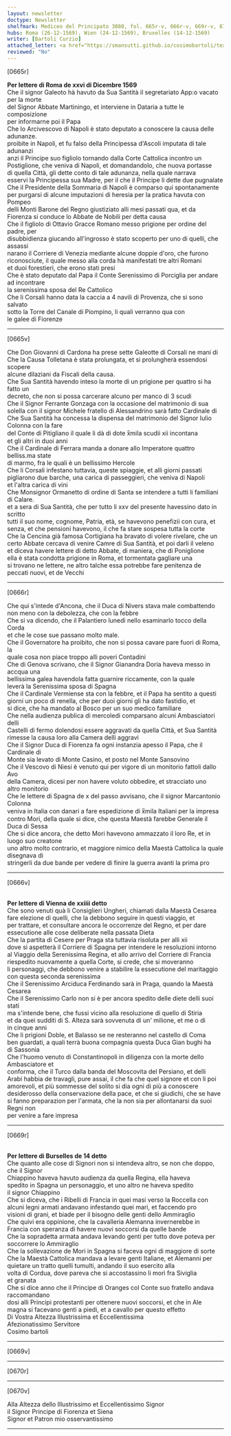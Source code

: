 ```yaml
---
layout: newsletter
doctype: Newsletter
shelfmark: Mediceo del Principato 3080, fol. 665r-v, 666r-v, 669r-v, 670r-v
hubs: Roma (26-12-1569), Wien (24-12-1569), Bruxelles (14-12-1569)
writer: [Bartoli Curzio]
attached_letter: <a href="https://smansutti.github.io/cosimobartoli/texts/2979_118/">2979_118</a>
reviewed: "No"
---
```


[0665r]  
  
  
<strong>Per lettere di Roma de xxvi di Dicembre 1569</strong>  
Che il signor Galeoto hà havuto da Sua Santità il segretariato App:o vacato per la morte  
del Signor Abbate Martiningo, et interviene in Dataria a tutte le composizione  
per informarne poi il Papa  
Che lo Arcivescovo di Napoli è stato deputato a conoscere la causa delle adunanze.  
proibite in Napoli, et fu falso della Principessa d'Ascoli imputata di tale adunanzi  
anzi il Principe suo figliolo tornando dalla Corte Cattolica incontro un  
Postiglione, che veniva di Napoli, et domandandolo, che nuova portasse  
di quella Città, gli dette conto di tale adunanza, nella quale narrava  
esservi la Principessa sua Madre, per il che il Principe li dette due pugnalate  
Che il Presidente della Sommaria di Napoli è comparso qui spontanamente  
per purgarsi di alcune imputazioni di heresia per la pratica havuta con Pompeo  
delli Monti Barone del Regno giustiziato alli mesi passati qua, et da  
Fiorenza si conduce lo Abbate de Nobili per detta causa  
Che il figliolo di Ottavio Gracce Romano messo prigione per ordine del padre, per  
disubbidienza giucando all'ingrosso è stato scoperto per uno di quelli, che assassi  
narano il Corriere di Venezia mediante alcune doppie d'oro, che furono  
riconosciute, il quale messo alla corda hà manifestati tre altri Romani  
et duoi forestieri, che erono stati presi  
Che è stato deputato dal Papa il Conte Serenissimo di Porciglia per andare ad incontrare  
la serenissima sposa del Re Cattolico  
Che li Corsali hanno data la caccia a 4 navili di Provenza, che si sono salvato  
sotto la Torre del Canale di Piompino, li quali verranno qua con  
le galee di Fiorenze  
  
---  

[0665v]  
  
  
Che Don Giovanni di Cardona ha prese sette Galeotte di Corsali ne mani di  
Che la Causa Tolletana è stata prolungata, et si prolungherà essendosi scopere  
alcune dilaziani da Fiscali della causa.  
Che Sua Santità havendo inteso la morte di un prigione per quattro si ha fatto un  
decreto, che non si possa carcerare alcuno per manco di 3 scudi  
Che il Signor Ferrante Gonzaga con la occasione del matrimonio di sua  
solella con il signor Michele fratello di Alessandrino sarà fatto Cardinale di  
Che Sua Santità ha concessa la dispensa del matrimonio del Signor Iulio Colonna con la fare  
del Conte di Pitigliano il quale li dà di dote x̅mila scudii xii incontana  
et gli altri in duoi anni  
Che il Cardinale di Ferrara manda a donare allo Imperatore quattro belliss.ma state  
di marmo, fra le quali è un bellissimo Hercole  
Che li Corsali infestano tuttavia, queste spiaggie, et alli giorni passati  
pigliarono due barche, una carica di passeggieri, che veniva di Napoli  
et l'altra carica di vini  
Che Monsignor Ormanetto di ordine di Santa se intendere a tutti li familiani di Calare.  
et a sera di Sua Santità, che per tutto li xxv del presente havessino dato in scritto  
tutti il suo nome, cognome, Patria, età, se havevono penefizii con cura, et  
senza, et che pensioni havevono, il che fa stare sospesa tutta la corte  
Che la Cencina già famosa Cortigiana ha bravato di volere rivelare, che un  
certo Abbate cercava di venire Camre di Sua Santità, et poi darli il veleno  
et diceva havere lettere di detto Abbate, di maniera, che di Poniglione  
ella è stata condotta prigione in Roma, et tormentata gagliare una  
si trovano ne lettere, ne altro talche essa potrebbe fare penitenza de  
peccati nuovi, et de Vecchi  
  
---  

[0666r]  
  
  
Che qui s'intede d'Ancona, che il Duca di Nivers stava male combattendo  
non meno con la debolezza, che con la febbre  
Che si va dicendo, che il Palantiero lunedì nello esaminarlo tocco della Corda  
et che le cose sue passano molto male.  
Che il Governatore ha proibito, che non si possa cavare pare fuori di Roma, la  
quale cosa non piace troppo alli poveri Contadini  
Che di Genova scrivano, che il Signor Gianandra Doria haveva messo in accqua una  
bellissima galea havendola fatta guarnire riccamente, con la quale  
leverà la Serenissima sposa di Spagna  
Che il Cardinale Vermiense sta con la febbre, et il Papa ha sentito a questi  
giorni un poco di renella, che per duoi giorni gli ha dato fastidio, et  
si dice, che ha mandato al Bosco per un suo medico familiare  
Che nella audienza publica di mercoledi comparsano alcuni Ambasciatori delli  
Castelli di fermo dolendosi essere aggravati da quella Città, et Sua Santità  
rimesse la causa loro alla Camera delli aggravi  
Che il Signor Duca di Fiorenza fa ogni instanzia apesso il Papa, che il Cardinale di  
Monte sia levato di Monte Casino, et posto nel Monte Sansovino  
Che il Vescovo di Niesi è venuto qui per vigore di un monitorio fattoli dallo Avo  
della Camera, dicesi per non havere voluto obbedire, et stracciato uno  
altro monitorio  
Che le lettere di Spagna de x del passo avvisano, che il signor Marcantonio Colonna  
veniva in Italia con danari a fare espedizione di x̅mila Italiani per la impresa  
contro Mori, della quale si dice, che questa Maestà farebbe Generale il Duca di Sessa  
Che si dice ancora, che detto Mori havevono ammazzato il loro Re, et in luogo suo creatone  
uno altro molto contrario, et maggiore nimico della Maestà Cattolica la quale disegnava di  
stringerli da due bande per vedere di finire la guerra avanti la prima pro  
  
---  

[0666v]  
  
  
<br/><strong>Per lettere di Vienna de xxiiii detto</strong>  
Che sono venuti quà li Consiglieri Ungheri, chiamati dalla Maestà Cesarea  
fare elezione di quelli, che la debbono seguire in questi viaggio, et  
per trattare, et consultare ancora le occorrenze del Regno, et per dare  
essecutione alle cose deliberate nella passata Dieta  
Che la partita di Cesere per Praga sta tuttavia risoluta per alli xii  
dove si aspetterà il Corriere di Spagna per intendere le resoluzioni intorno  
al Viaggio della Serenissima Regina, et allo arrivo del Corriere di Francia  
riespedito nuovamente a quella Corte, si crede, che si moveranno  
li personaggi, che debbono venire a stabilire la essecutione del maritaggio  
con questa seconda serenissima  
Che il Serenissimo Arciduca Ferdinando sarà in Praga, quando la Maestà Cesarea  
Che il Serenissimo Carlo non si è per ancora spedito delle diete delli suoi stati  
ma s'intende bene, che fussi vicino alla resoluzione di quello di Stiria  
et da quei sudditi di S. Alteza sarà sovvenuta di un' milione, et me o di  
in cinque anni  
Che li prigioni Doble, et Balasso se ne resteranno nel castello di Coma  
ben guardati, a quali terrà buona compagnia questa Duca Gian bughi ha  
di Sassonia  
Che l'huomo venuto di Constantinopoli in diligenza con la morte dello Ambasciatore et  
conforma, che il Turco dalla banda del Moscovita del Persiano, et delli  
Arabi habbia de travagli, pure assai, il che fa che quel signore et con li poi  
amorevoli, et più sommesse del solito si dia ogni di più a conoscere  
desiderosso della conservazione della pace, et che si giudichi, che se have  
si fanno preparazion per l'armata, che la non sia per allontanarsi da suoi Regni non  
per venire a fare impresa  
  
---  

[0669r]  
  
  
<br/><strong>Per lettere di Burselles de 14 detto</strong>  
Che quanto alle cose di Signori non si intendeva altro, se non che doppo, che il Signor  
Chiappino haveva havuto audienza da quella Regina, ella haveva  
spedito in Spagna un personaggio, et uno altro ne haveva spedito  
il signor Chiappino  
Che si diceva, che i Ribelli di Francia in quei masi verso la Roccella con  
alcuni legni armati andavano infestando quei mari, et faccendo pro  
visioni di grani, et biade per il bisogno delle genti dello Ammiraglio  
Che quivi era oppinione, che la cavalleria Alemanna invernerebbe in  
Francia con speranza di havere nuovi soccorsi da quelle bande  
Che la sopradetta armata andava levando genti per tutto dove poteva per  
soccorrere lo Ammiraglio  
Che la sollevazione de Mori in Spagna si faceva ogni di maggiore di sorte  
Che la Maestà Cattolica mandava a levare genti Italiane, et Alemanni per  
quietare un tratto quelli tumulti, andando il suo esercito alla  
volta di Cordua, dove pareva che si accostassino li morì fra Siviglia  
et granata  
Che si dice anno che il Principe di Oranges col Conte suo fratello andava raccomandano  
dosi alli Principi protestanti per ottenere nuovi soccorsi, et che in Ale  
magna si facevano genti a piedi, et a cavallo per questo effetto  
Di Vostra Altezza Illustrissima et Eccellentissima  
Afezionatissimo Servitore  
Cosimo bartoli  
  
---  

[0669v]  
  
  
  
---  

[0670r]  
  
  
  
---  

[0670v]  
  
  
Alla Altezza dello Illustrissimo et Eccellentissimo Signor  
il Signor Principe di Fiorenza et Siena  
Signor et Patron mio osservantissimo  
  
---  

